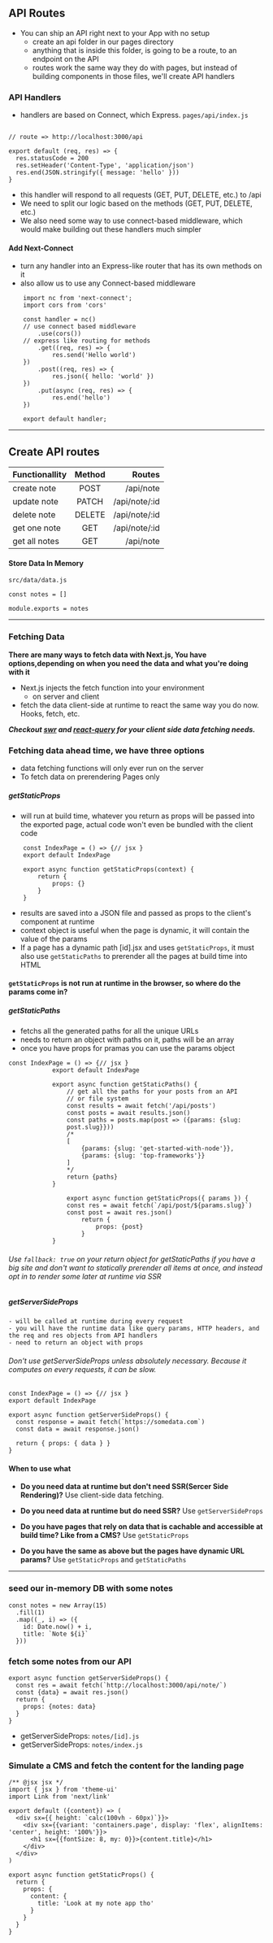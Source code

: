 ## API Routes
- You can ship an API right next to your App with no setup
    - create an api folder in our pages directory
    - anything that is inside this folder, is going to be a route, to an endpoint on the API
    - routes work the same way they do with pages, but instead of building components in those files, we'll create API handlers

### API Handlers
- handlers are based on Connect, which Express.
`pages/api/index.js`
```

// route => http://localhost:3000/api

export default (req, res) => {
  res.statusCode = 200
  res.setHeader('Content-Type', 'application/json')
  res.end(JSON.stringify({ message: 'hello' }))
}
```
- this handler will respond to all requests (GET, PUT, DELETE, etc.) to /api
- We need to split our logic based on the methods (GET, PUT, DELETE, etc.)
- We also need some way to use connect-based middleware, which would make building out these handlers much simpler

#### Add Next-Connect
- turn any handler into an Express-like router that has its own methods on it
- also allow us to use any Connect-based middleware
```
    import nc from 'next-connect';
    import cors from 'cors'

    const handler = nc()
    // use connect based middleware
        .use(cors())
    // express like routing for methods
        .get((req, res) => {
            res.send('Hello world')
    })
        .post((req, res) => {
            res.json({ hello: 'world' })
    })
        .put(async (req, res) => {
            res.end('hello')
    })
    
    export default handler;
```
_____
## Create API routes
| Functionallity        | Method    | Routes          |
| ------------- |:------:| -------------:|
| create note   | POST   | /api/note     |
| update note   | PATCH  | /api/note/:id |
| delete note   | DELETE | /api/note/:id |
| get one note  | GET    | /api/note/:id |
| get all notes | GET    | /api/note    |

#### Store Data In Memory
`src/data/data.js`
```
const notes = []

module.exports = notes
```

____
### Fetching Data
**There are many ways to fetch data with Next.js, You have options,depending on when you need the data and what you're doing with it**
- Next.js injects the fetch function into your environment
    - on server and client
- fetch the data client-side at runtime to react the same way you do now. Hooks, fetch, etc.

***Checkout [swr](https://swr.vercel.app/) and [react-query](https://react-query.tanstack.com/) for your client side data fetching needs.***
### Fetching data ahead time, we have three options
- data fetching functions will only ever run on the server
- To fetch data on prerendering Pages only
##### getStaticProps
- will run at build time, whatever you return as props will be passed into the exported page, actual code won't even be bundled with the client code

```
    const IndexPage = () => {// jsx }
    export default IndexPage

    export async function getStaticProps(context) {
        return {
            props: {}
        }
    }
```
- results are saved into a JSON file and passed as props to the client's component at runtime
- context object is useful when the page is dynamic, it will contain the value of the params
- If a page has a dynamic path [id].jsx and uses `getStaticProps`, it must also use `getStaticPaths` to prerender all the pages at build time into HTML

#### **`getStaticProps` is not run at runtime in the browser, so where do the params come in?**

##### getStaticPaths
- fetchs all the generated paths for  all the unique URLs
- needs to return an object with paths on it, paths will be an array
- once you have props for pramas you can use the params object
```
const IndexPage = () => {// jsx }
            export default IndexPage

            export async function getStaticPaths() {
                // get all the paths for your posts from an API
                // or file system
                const results = await fetch('/api/posts')
                const posts = await results.json()
                const paths = posts.map(post => ({params: {slug: 
                post.slug}}))
                /*
                [
                    {params: {slug: 'get-started-with-node'}},
                    {params: {slug: 'top-frameworks'}}
                ]
                */
                return {paths}
            }

                export async function getStaticProps({ params }) {
                const res = await fetch(`/api/post/${params.slug}`)
                const post = await res.json()
                    return {
                        props: {post}
                    }
            }           
```
###### Use `fallback: true` on your return object for getStaticPaths if you have a big site and don't want to statically prerender all items at once, and instead opt in to render some later at runtime via SSR

##### getServerSideProps
    - will be called at runtime during every request
    - you will have the runtime data like query params, HTTP headers, and the req and res objects from API handlers
    - need to return an object with props
###### Don't use getServerSideProps unless absolutely necessary. Because it computes on every requests, it can be slow.
```
const IndexPage = () => {// jsx }
export default IndexPage

export async function getServerSideProps() {
  const response = await fetch(`https://somedata.com`)
  const data = await response.json()

  return { props: { data } }
}
```

#### When to use what
- **Do you need data at runtime but don't need SSR(Sercer Side Rendering)?** Use client-side data fetching.

- **Do you need data at runtime but do need SSR?** Use `getServerSideProps`

- **Do you have pages that rely on data that is cachable and accessible at build time? Like from a CMS?** Use `getStaticProps`

- **Do you have the same as above but the pages have dynamic URL params?** Use `getStaticProps` and `getStaticPaths`
________

### seed our in-memory DB with some notes
```
const notes = new Array(15)
  .fill(1)
  .map((_, i) => ({
    id: Date.now() + i,
    title: `Note ${i}`
  }))
```

###  fetch some notes from our API
```
export async function getServerSideProps() {
  const res = await fetch(`http://localhost:3000/api/note/`)
  const {data} = await res.json()
  return {
    props: {notes: data}
  }
}
```

- getServerSideProps: `notes/[id].js`
- getServerSideProps: `notes/index.js`

### Simulate a CMS and fetch the content for the landing page
```
/** @jsx jsx */
import { jsx } from 'theme-ui'
import Link from 'next/link'

export default ({content}) => (
  <div sx={{ height: `calc(100vh - 60px)`}}>
    <div sx={{variant: 'containers.page', display: 'flex', alignItems: 'center', height: '100%'}}>
      <h1 sx={{fontSize: 8, my: 0}}>{content.title}</h1>
    </div>
  </div> 
)

export async function getStaticProps() {
  return {
    props: {
      content: {
        title: 'Look at my note app tho'
      }
    }
  }
}
```
